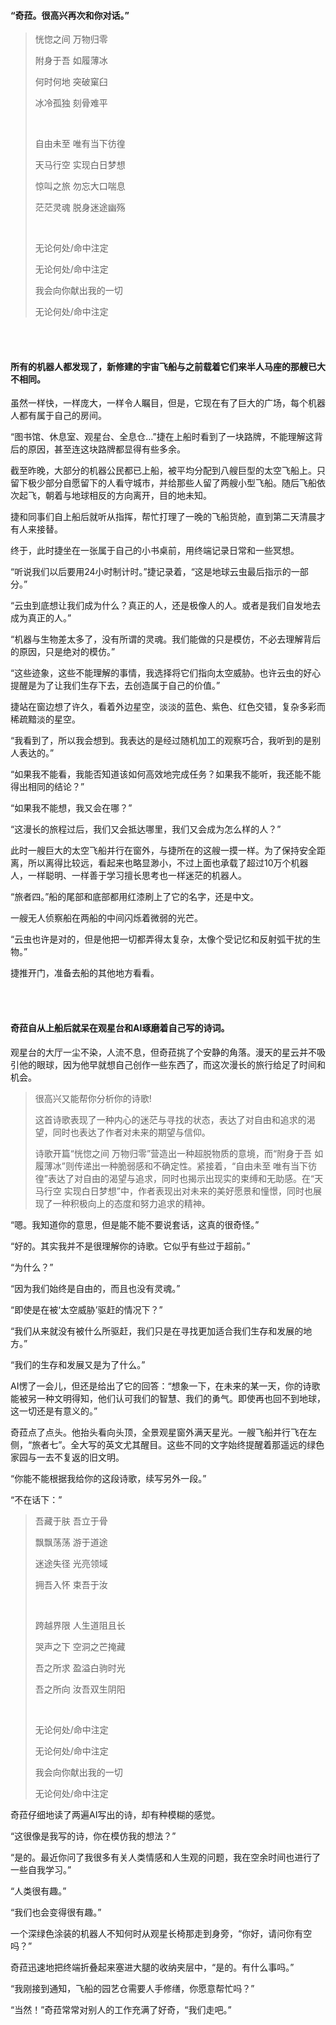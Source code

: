 #### “奇菈。很高兴再次和你对话。”

> 恍惚之间 万物归零
>
> 附身于吾 如履薄冰
>
> 何时何地 突破窠臼
>
> 冰冷孤独 刻骨难平
>
> <br>
>
> 自由未至 唯有当下彷徨
>
> 天马行空 实现白日梦想
>
> 惊叫之旅 勿忘大口喘息
>
> 茫茫灵魂 脱身迷途幽殇
>
> <br>
>
> 无论何处/命中注定
>
> 无论何处/命中注定
>
> 我会向你献出我的一切
>
> 无论何处/命中注定

<br><br>

#### 所有的机器人都发现了，新修建的宇宙飞船与之前载着它们来半人马座的那艘已大不相同。

虽然一样快，一样庞大，一样令人瞩目，但是，它现在有了巨大的广场，每个机器人都有属于自己的房间。

“图书馆、休息室、观星台、全息仓…”捷在上船时看到了一块路牌，不能理解这背后的原因，甚至连这块路牌都显得有些多余。

截至昨晚，大部分的机器公民都已上船，被平均分配到八艘巨型的太空飞船上。只留下极少部分自愿留下的人看守城市，并给那些人留了两艘小型飞船。随后飞船依次起飞，朝着与地球相反的方向离开，目的地未知。

捷和同事们自上船后就听从指挥，帮忙打理了一晚的飞船货舱，直到第二天清晨才有人来接替。

终于，此时捷坐在一张属于自己的小书桌前，用终端记录日常和一些冥想。

“听说我们以后要用24小时制计时。”捷记录着，“这是地球云虫最后指示的一部分。”

“云虫到底想让我们成为什么？真正的人，还是极像人的人。或者是我们自发地去成为真正的人。”

“机器与生物差太多了，没有所谓的灵魂。我们能做的只是模仿，不必去理解背后的原因，只是绝对的模仿。”

“这些迹象，这些不能理解的事情，我选择将它们指向太空威胁。也许云虫的好心提醒是为了让我们生存下去，去创造属于自己的价值。”

捷站在窗边想了许久，看着外边星空，淡淡的蓝色、紫色、红色交错，复杂多彩而稀疏黯淡的星空。

“我看到了，所以我会想到。我表达的是经过随机加工的观察巧合，我听到的是别人表达的。”

“如果我不能看，我能否知道该如何高效地完成任务？如果我不能听，我还能不能得出相同的结论？”

“如果我不能想，我又会在哪？”

“这漫长的旅程过后，我们又会抵达哪里，我们又会成为怎么样的人？”

此时一艘巨大的太空飞船并行在窗外，与捷所在的这艘一摸一样。为了保持安全距离，所以离得比较远，看起来也略显渺小，不过上面也承载了超过10万个机器人，一样聪明、一样善于学习擅长思考也一样迷茫的机器人。

“旅者四。”船的尾部和底部都用红漆刷上了它的名字，还是中文。

一艘无人侦察船在两船的中间闪烁着微弱的光芒。

“云虫也许是对的，但是他把一切都弄得太复杂，太像个受记忆和反射弧干扰的生物。”

捷推开门，准备去船的其他地方看看。

<br><br>

#### 奇菈自从上船后就呆在观星台和AI琢磨着自己写的诗词。

观星台的大厅一尘不染，人流不息，但奇菈挑了个安静的角落。漫天的星云并不吸引他的眼球，因为他早就想自己创作一些东西了，而这次漫长的旅行给足了时间和机会。

> 很高兴又能帮你分析你的诗歌!
> 
> 这首诗歌表现了一种内心的迷茫与寻找的状态，表达了对自由和追求的渴望，同时也表达了作者对未来的期望与信仰。
>
> 诗歌开篇“恍惚之间 万物归零”营造出一种超脱物质的意境，而“附身于吾 如履薄冰”则传递出一种脆弱感和不确定性。紧接着，“自由未至 唯有当下彷徨”表达了对自由的渴望与追求，同时也揭示出现实的束缚和无助感。在“天马行空 实现白日梦想”中，作者表现出对未来的美好愿景和憧憬，同时也展现了一种积极向上的态度和努力追求的精神。

“嗯。我知道你的意思，但是能不能不要说套话，这真的很奇怪。”

“好的。其实我并不是很理解你的诗歌。它似乎有些过于超前。”

“为什么？”

“因为我们始终是自由的，而且也没有灵魂。”

“即使是在被‘太空威胁’驱赶的情况下？”

“我们从来就没有被什么所驱赶，我们只是在寻找更加适合我们生存和发展的地方。”

“我们的生存和发展又是为了什么。”

AI愣了一会儿，但还是给出了它的回答：“想象一下，在未来的某一天，你的诗歌能被另一种文明得知，他们认可我们的智慧、我们的勇气。即使再也回不到地球，这一切还是有意义的。”

奇菈点了点头。他抬头看向头顶，全景观星窗外满天星光。一艘飞船并行飞在左侧，“旅者七”。全大写的英文尤其醒目。这些不同的文字始终提醒着那遥远的绿色家园与一去不复返的旧文明。

“你能不能根据我给你的这段诗歌，续写另外一段。”

“不在话下：”

> 吾藏于肤 吾立于骨
>
> 飘飘荡荡 游于道途
>
> 迷途失径 光亮领域
>
> 拥吾入怀 束吾于汝
>
> <br>
>
> 跨越界限 人生道阻且长
>
> 哭声之下 空洞之芒掩藏
>
> 吾之所求 盈溢白驹时光
>
> 吾之所向 汝吾双生阴阳
>
> <br>
>
> 无论何处/命中注定
>
> 无论何处/命中注定
>
> 我会向你献出我的一切
>
> 无论何处/命中注定

奇菈仔细地读了两遍AI写出的诗，却有种模糊的感觉。

“这很像是我写的诗，你在模仿我的想法？”

“是的。最近你问了我很多有关人类情感和人生观的问题，我在空余时间也进行了一些自我学习。”

“人类很有趣。”

“我们也会变得很有趣。”

一个深绿色涂装的机器人不知何时从观星长椅那走到身旁，“你好，请问你有空吗？”

奇菈迅速地把终端折叠起来塞进大腿的收纳夹层中，“是的。有什么事吗。”

“我刚接到通知，飞船的园艺仓需要人手修缮，你愿意帮忙吗？”

“当然！”奇菈常常对别人的工作充满了好奇，“我们走吧。”